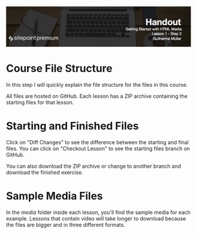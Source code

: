 ![](Getting_Started_with_HTML_Media_handouts/headings/lesson_1.2.jpg)

# Course File Structure

In this step I will quickly explain the file structure for the files in this course.

All files are hosted on GitHub. Each lesson has a ZIP archive containing the starting files for that lesson.

# Starting and Finished Files

Click on "Diff Changes" to see the difference between the starting and final files. You can click on "Checkout Lesson" to see the starting files branch on GitHub.

You can also download the ZIP archive or change to another branch and download the finished exercise.

# Sample Media Files

In the *media* folder inside each lesson, you'll find the sample media for each example. Lessons that contain video will take longer to download because the files are bigger and in three different formats.